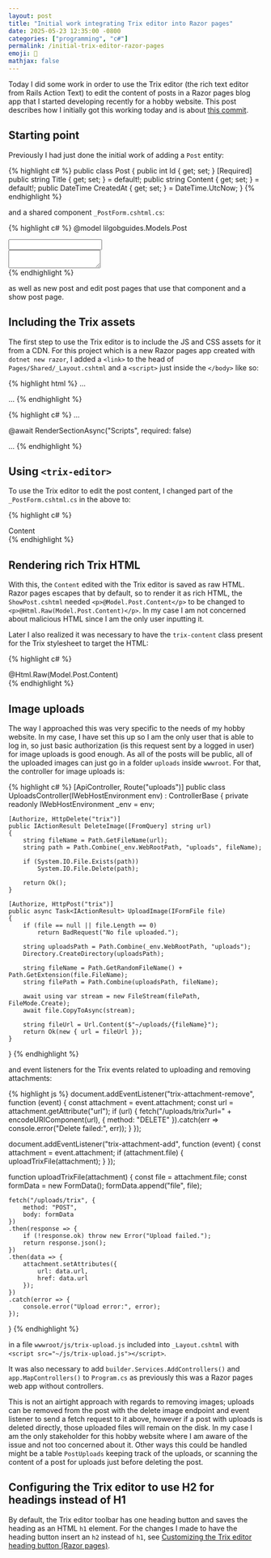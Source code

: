 ```yaml
---
layout: post
title: "Initial work integrating Trix editor into Razor pages"
date: 2025-05-23 12:35:00 -0800
categories: ["programming", "c#"]
permalink: /initial-trix-editor-razor-pages
emoji: 🖤
mathjax: false
---
```


Today I did some work in order to use the Trix editor (the rich text editor from Rails Action Text) to edit the content of posts in a Razor pages blog app that I started developing recently for a hobby website. This post describes how I initially got this working today and is about [this commit](https://github.com/KyleRego/lilgobguides/commit/800a9d99509c21e533e2fb95e0b8907a7a576c6c).

## Starting point

Previously I had just done the initial work of adding a `Post` entity:

{% highlight c# %}
public class Post
{
    public int Id { get; set; }
    [Required]
    public string Title { get; set; } = default!;
    public string Content { get; set; } = default!;
    public DateTime CreatedAt { get; set; } = DateTime.UtcNow;
}
{% endhighlight %}

and a shared component `_PostForm.cshtml.cs`:

{% highlight c# %}
@model lilgobguides.Models.Post

<div>
    <label asp-for="Title" class="form-label"></label>
    <input asp-for="Title" class="form-control" />
    <span asp-validation-for="Title"></span>
</div>
<div>
    <label asp-for="Content" class="form-label"></label>
    <textarea asp-for="Content" class="form-control"></textarea>
    <span asp-validation-for="Content"></span>
</div>
{% endhighlight %}

as well as new post and edit post pages that use that component and a show post page.

## Including the Trix assets

The first step to use the Trix editor is to include the JS and CSS assets for it from a CDN. For this project which is a new Razor pages app created with `dotnet new razor`, I added a `<link>` to the head of `Pages/Shared/_Layout.cshtml` and a `<script>` just inside the `</body>` like so:

{% highlight html %}
...
<link href="https://cdn.jsdelivr.net/npm/trix@2.1.15/dist/trix.min.css" rel="stylesheet">
</head>
...
{% endhighlight %}

{% highlight c# %}
...
<script src="https://cdn.jsdelivr.net/npm/trix@2.1.15/dist/trix.umd.min.js"></script>
<script src="~/js/trix-upload.js"></script>
@await RenderSectionAsync("Scripts", required: false)
</body>
...
{% endhighlight %}

## Using `<trix-editor>`

To use the Trix editor to edit the post content, I changed part of the `_PostForm.cshtml.cs` in the above to:

{% highlight c# %}
<div>
    <label for="Content" class="form-label">Content</label>
    <input id="Content" type="hidden" name="Content" value="@Model.Content" />
    <trix-editor input="Content"></trix-editor>
    <span asp-validation-for="Content" class="text-danger"></span>
</div>
{% endhighlight %}

## Rendering rich Trix HTML

With this, the `Content` edited with the Trix editor is saved as raw HTML. Razor pages escapes that by default, so to render it as rich HTML, the `ShowPost.cshtml` needed `<p>@Model.Post.Content</p>` to be changed to `<p>@Html.Raw(Model.Post.Content)</p>`. In my case I am not concerned about malicious HTML since I am the only user inputting it.

Later I also realized it was necessary to have the `trix-content` class present for the Trix stylesheet to target the HTML:

{% highlight c# %}
<div class="trix-content">
    @Html.Raw(Model.Post.Content)
</div>
{% endhighlight %}

## Image uploads

The way I approached this was very specific to the needs of my hobby website. In my case, I have set this up so I am the only user that is able to log in, so just basic authorization (is this request sent by a logged in user) for image uploads is good enough. As all of the posts will be public, all of the uploaded images can just go in a folder `uploads` inside `wwwroot`. For that, the controller for image uploads is:

{% highlight c# %}
[ApiController, Route("uploads")]
public class UploadsController(IWebHostEnvironment env) : ControllerBase
{
    private readonly IWebHostEnvironment _env = env;

    [Authorize, HttpDelete("trix")]
    public IActionResult DeleteImage([FromQuery] string url)
    {
        string fileName = Path.GetFileName(url);
        string path = Path.Combine(_env.WebRootPath, "uploads", fileName);

        if (System.IO.File.Exists(path))
            System.IO.File.Delete(path);

        return Ok();
    }

    [Authorize, HttpPost("trix")]
    public async Task<IActionResult> UploadImage(IFormFile file)
    {
        if (file == null || file.Length == 0)
            return BadRequest("No file uploaded.");

        string uploadsPath = Path.Combine(_env.WebRootPath, "uploads");
        Directory.CreateDirectory(uploadsPath);

        string fileName = Path.GetRandomFileName() + Path.GetExtension(file.FileName);
        string filePath = Path.Combine(uploadsPath, fileName);

        await using var stream = new FileStream(filePath, FileMode.Create);
        await file.CopyToAsync(stream);

        string fileUrl = Url.Content($"~/uploads/{fileName}");
        return Ok(new { url = fileUrl });
    }
}
{% endhighlight %}

and event listeners for the Trix events related to uploading and removing attachments:

{% highlight js %}
document.addEventListener("trix-attachment-remove", function (event) {
    const attachment = event.attachment;
    const url = attachment.getAttribute("url");
    if (url) {
        fetch("/uploads/trix?url=" + encodeURIComponent(url), {
            method: "DELETE"
        }).catch(err => console.error("Delete failed:", err));
    }
});

document.addEventListener("trix-attachment-add", function (event) {
    const attachment = event.attachment;
    if (attachment.file) {
        uploadTrixFile(attachment);
    }
});

function uploadTrixFile(attachment) {
    const file = attachment.file;
    const formData = new FormData();
    formData.append("file", file);

    fetch("/uploads/trix", {
        method: "POST",
        body: formData
    })
    .then(response => {
        if (!response.ok) throw new Error("Upload failed.");
        return response.json();
    })
    .then(data => {
        attachment.setAttributes({
            url: data.url,
            href: data.url
        });
    })
    .catch(error => {
        console.error("Upload error:", error);
    });
}
{% endhighlight %}

in a file `wwwroot/js/trix-upload.js` included into `_Layout.cshtml` with `<script src="~/js/trix-upload.js"></script>`.

It was also necessary to add `builder.Services.AddControllers()` and `app.MapControllers()` to `Program.cs` as previously this was a Razor pages web app without controllers.

This is not an airtight approach with regards to removing images; uploads can be removed from the post with the delete image endpoint and event listener to send a fetch request to it above, however if a post with uploads is deleted directly, those uploaded files will remain on the disk. In my case I am the only stakeholder for this hobby website where I am aware of the issue and not too concerned about it. Other ways this could be handled might be a table `PostUploads` keeping track of the uploads, or scanning the content of a post for uploads just before deleting the post.

## Configuring the Trix editor to use H2 for headings instead of H1

By default, the Trix editor toolbar has one heading button and saves the heading as an HTML `h1` element. For the changes I made to have the heading button insert an `h2` instead of `h1`, see [Customizing the Trix editor heading button (Razor pages)](/customizing-header-trix-editor-razor-pages).
